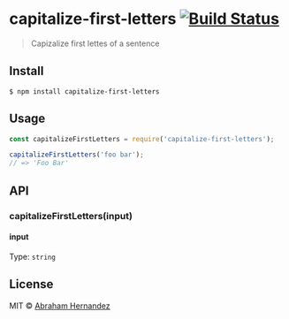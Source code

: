 # capitalize-first-letters [![Build Status](https://travis-ci.com/abranhe/capitalize-first-letters.svg?branch=master)](https://travis-ci.com/abranhe/capitalize-first-letters)

> Capizalize first lettes of a sentence


## Install

```
$ npm install capitalize-first-letters
```


## Usage

```js
const capitalizeFirstLetters = require('capitalize-first-letters');

capitalizeFirstLetters('foo bar');
// => 'Foo Bar'
```


## API

### capitalizeFirstLetters(input)

#### input

Type: `string`

## License

MIT © [Abraham Hernandez](https://abranhe.com)
